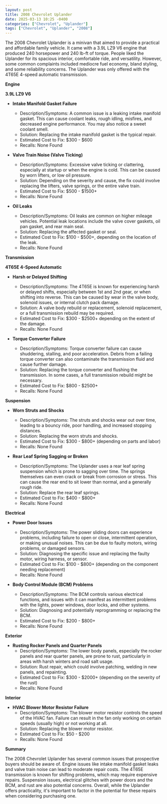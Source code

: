 ```yaml
---
layout: post
title: 2008 Chevrolet Uplander
date: 2025-03-13 10:25 -0400
categories: ["Chevrolet", "Uplander"]
tags: ["Chevrolet", "Uplander", "2008"]
---
```

The 2008 Chevrolet Uplander is a minivan that aimed to provide a practical and affordable family vehicle. It came with a 3.9L LZ9 V6 engine that produced 240 horsepower and 240 lb-ft of torque. People liked the Uplander for its spacious interior, comfortable ride, and versatility. However, some common complaints included mediocre fuel economy, bland styling, and some reliability concerns. The Uplander was only offered with the 4T65E 4-speed automatic transmission.

**Engine**

**3.9L LZ9 V6**

*   **Intake Manifold Gasket Failure**
    *   Description/Symptoms: A common issue is a leaking intake manifold gasket. This can cause coolant leaks, rough idling, misfires, and decreased engine performance. You may also notice a sweet coolant smell.
    *   Solution: Replacing the intake manifold gasket is the typical repair.
    *   Estimated Cost to Fix: $300 - $600
    *   Recalls: None Found

*   **Valve Train Noise (Valve Ticking)**
    *   Description/Symptoms: Excessive valve ticking or clattering, especially at startup or when the engine is cold. This can be caused by worn lifters, or low oil pressure.
    *   Solution: Depending on the severity and cause, the fix could involve replacing the lifters, valve springs, or the entire valve train.
    *   Estimated Cost to Fix: $500 - $1500+
    *   Recalls: None Found

*   **Oil Leaks**
    *   Description/Symptoms: Oil leaks are common on higher mileage vehicles. Potential leak locations include the valve cover gaskets, oil pan gasket, and rear main seal.
    *   Solution: Replacing the affected gasket or seal.
    *   Estimated Cost to Fix: $100 - $500+, depending on the location of the leak.
    *   Recalls: None Found

**Transmission**

**4T65E 4-Speed Automatic**

*   **Harsh or Delayed Shifting**
    *   Description/Symptoms: The 4T65E is known for experiencing harsh or delayed shifts, especially between 1st and 2nd gear, or when shifting into reverse. This can be caused by wear in the valve body, solenoid issues, or internal clutch pack damage.
    *   Solution: A valve body rebuild or replacement, solenoid replacement, or a full transmission rebuild may be required.
    *   Estimated Cost to Fix: $300 - $2500+ depending on the extent of the damage.
    *   Recalls: None Found

*   **Torque Converter Failure**
    *   Description/Symptoms: Torque converter failure can cause shuddering, stalling, and poor acceleration. Debris from a failing torque converter can also contaminate the transmission fluid and cause further damage.
    *   Solution: Replacing the torque converter and flushing the transmission. In some cases, a full transmission rebuild might be necessary.
    *   Estimated Cost to Fix: $800 - $2500+
    *   Recalls: None Found

**Suspension**

*   **Worn Struts and Shocks**
    *   Description/Symptoms: The struts and shocks wear out over time, leading to a bouncy ride, poor handling, and increased stopping distances.
    *   Solution: Replacing the worn struts and shocks.
    *   Estimated Cost to Fix: $300 - $800+ (depending on parts and labor)
    *   Recalls: None Found

*   **Rear Leaf Spring Sagging or Broken**
    *   Description/Symptoms: The Uplander uses a rear leaf spring suspension which is prone to sagging over time. The springs themselves can even crack or break from corrosion or stress. This can cause the rear end to sit lower than normal, and a generally rough ride.
    *   Solution: Replace the rear leaf springs.
    *   Estimated Cost to Fix: $400 - $800+
    *   Recalls: None Found

**Electrical**

*   **Power Door Issues**
    *   Description/Symptoms: The power sliding doors can experience problems, including failure to open or close, intermittent operation, or making unusual noises. This can be due to faulty motors, wiring problems, or damaged sensors.
    *   Solution: Diagnosing the specific issue and replacing the faulty motor, wiring harness, or sensor.
    *   Estimated Cost to Fix: $100 - $800+ (depending on the component needing replacement)
    *   Recalls: None Found

*   **Body Control Module (BCM) Problems**
    *   Description/Symptoms: The BCM controls various electrical functions, and issues with it can manifest as intermittent problems with the lights, power windows, door locks, and other systems.
    *   Solution: Diagnosing and potentially reprogramming or replacing the BCM.
    *   Estimated Cost to Fix: $200 - $800+
    *   Recalls: None Found

**Exterior**

*   **Rusting Rocker Panels and Quarter Panels**
    *   Description/Symptoms: The lower body panels, especially the rocker panels and rear quarter panels, are prone to rust, particularly in areas with harsh winters and road salt usage.
    *   Solution: Rust repair, which could involve patching, welding in new panels, and repainting.
    *   Estimated Cost to Fix: $300 - $2000+ (depending on the severity of the rust)
    *   Recalls: None Found

**Interior**

*   **HVAC Blower Motor Resistor Failure**
    *   Description/Symptoms: The blower motor resistor controls the speed of the HVAC fan. Failure can result in the fan only working on certain speeds (usually high) or not working at all.
    *   Solution: Replacing the blower motor resistor.
    *   Estimated Cost to Fix: $50 - $200
    *   Recalls: None Found

**Summary**

The 2008 Chevrolet Uplander has several common issues that prospective buyers should be aware of. Engine issues like intake manifold gasket leaks and valve train noise can lead to moderate repair costs. The 4T65E transmission is known for shifting problems, which may require expensive repairs. Suspension issues, electrical glitches with power doors and the BCM, and rust are also potential concerns. Overall, while the Uplander offers practicality, it's important to factor in the potential for these repairs when considering purchasing one.

